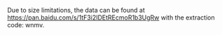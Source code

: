 Due to size limitations, the data can be found at https://pan.baidu.com/s/1tF3i2IDEtREcmoR1b3UgRw with the extraction code: wnmv.
